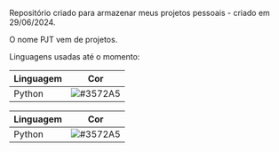 Repositório criado para armazenar meus projetos pessoais - criado em 29/06/2024.

O nome PJT vem de projetos.

Linguagens usadas até o momento: 

| Linguagem | Cor      |
|-----------|----------|
| Python    | ![#3572A5](https://via.placeholder.com/15/3572A5/3572A5.png) |

| Linguagem | Cor      |
|-----------|----------|
| Python    | ![#3572A5](https://via.placeholder.com/15/3572A5/3572A5?text=+) |
